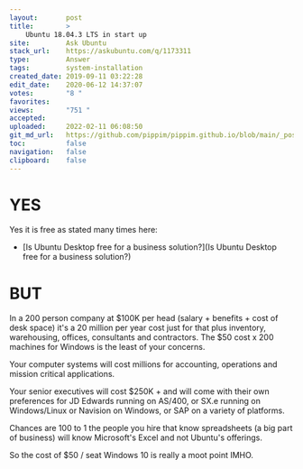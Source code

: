 ```yaml
---
layout:       post
title:        >
    Ubuntu 18.04.3 LTS in start up
site:         Ask Ubuntu
stack_url:    https://askubuntu.com/q/1173311
type:         Answer
tags:         system-installation
created_date: 2019-09-11 03:22:28
edit_date:    2020-06-12 14:37:07
votes:        "8 "
favorites:    
views:        "751 "
accepted:     
uploaded:     2022-02-11 06:08:50
git_md_url:   https://github.com/pippim/pippim.github.io/blob/main/_posts/2019/2019-09-11-Ubuntu-18.04.3-LTS-in-start-up.md
toc:          false
navigation:   false
clipboard:    false
---
```


# YES

Yes it is free as stated many times here:

- [Is Ubuntu Desktop free for a business solution?](Is Ubuntu Desktop free for a business solution?)

# BUT

In a 200 person company at $100K per head (salary + benefits + cost of desk space) it's a 20 million per year cost just for that plus inventory, warehousing, offices, consultants and contractors. The $50 cost x 200 machines for Windows is the least of your concerns.

Your computer systems will cost millions for accounting, operations and mission critical applications.

Your senior executives will cost $250K + and will come with their own preferences for JD Edwards running on AS/400, or SX.e running on Windows/Linux or Navision on Windows, or SAP on a variety of platforms.

Chances are 100 to 1 the people you hire that know spreadsheets (a big part of business) will know Microsoft's Excel and not Ubuntu's offerings.

So the cost of $50 / seat Windows 10 is really a moot point IMHO.
